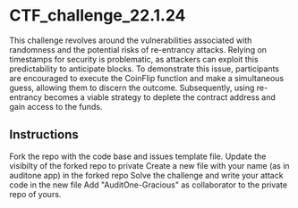 # CTF_challenge_22.1.24

This challenge revolves around the vulnerabilities associated with randomness and the potential risks of re-entrancy attacks. Relying on timestamps for security is problematic, as attackers can exploit this predictability to anticipate blocks. To demonstrate this issue, participants are encouraged to execute the CoinFlip function and make a simultaneous guess, allowing them to discern the outcome. Subsequently, using re-entrancy becomes a viable strategy to deplete the contract address and gain access to the funds.

## Instructions

Fork the repo with the code base and issues template file.
Update the visibilty of the forked repo to private
Create a new file with your name (as in auditone app) in the forked repo
Solve the challenge and write your attack code in the new file
Add "AuditOne-Gracious" as collaborator to the private repo of yours.
